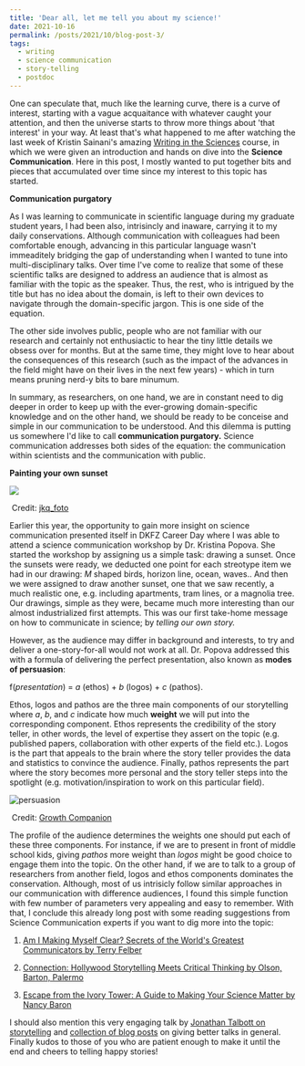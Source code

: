 ```yaml
---
title: 'Dear all, let me tell you about my science!'
date: 2021-10-16
permalink: /posts/2021/10/blog-post-3/
tags:
  - writing
  - science communication
  - story-telling
  - postdoc
---
```


One can speculate that, much like the learning curve, there is a curve of interest, starting with a vague acquaitance with whatever caught your attention, and then the universe starts to throw more things about 'that interest' in your way. At least that's what happened to me after watching the last week of Kristin Sainani's amazing [Writing in the Sciences](https://www.coursera.org/learn/sciwrite)  course, in which we were given an introduction and hands on dive into the **Science Communication**. Here in this post, I mostly wanted to put together bits and pieces that accumulated over time since my interest to this topic has started. 

**Communication purgatory**

As I was learning to communicate in scientific language during my graduate student years, I had been also, intrisincly and inaware, carrying it to my daily conservations. Although communication with colleagues had been comfortable enough, advancing in this particular language wasn't immeaditely bridging the gap of understanding when I wanted to tune into multi-disciplinary talks. Over time I've come to realize that some of these scientific talks are designed to address an audience that is almost as familiar with the topic as the speaker.  Thus, the rest, who is intrigued by the title but has no idea about the domain, is left to their own devices to navigate through the domain-specific jargon. This is one side of the equation. 

The other side involves public, people who are not familiar with our research and certainly not enthusiactic to hear the tiny little details we obsess over for months.  But at the same time, they might love to hear about the consequences of this research (such as the impact of the advances in the field might have on their lives in the next few years) - which in turn means pruning nerd-y bits to bare minumum. 

In summary,  as researchers, on one hand, we are in constant need to dig deeper in order to keep up with the ever-growing domain-specific knowledge and on the other hand, we should be ready to be conceise and simple in our communication to be understood. And this dilemma is putting us somewhere I'd like to call **communication purgatory.**  Science communication addresses both sides of the equation: the communication within scientists and the communication with public. 

**Painting your own sunset**

![](/Users/hakimeozturk/Documents/PostDoc/website/hkmztrk.github.io/images/kyoto.jpg)

​																				Credit: [jkq_foto](https://pixers.hk/wall-murals/beautiful-sunset-in-kyoto-japan-27515335) 

Earlier this year, the opportunity to gain more insight on science communication presented itself in DKFZ Career Day where I was able to attend a science communication workshop by Dr. Kristina Popova. She started the workshop by assigning us a simple task: drawing a sunset. Once the sunsets were ready, we deducted one point for each streotype item we had in our drawing: *M* shaped birds, horizon line, ocean, waves.. And then we were assigned to draw another sunset, one that we saw recently, a much realistic one, e.g. including apartments, tram lines, or a magnolia tree.  Our drawings, simple as they were, became much more interesting than our almost industrialized first attempts. This was our first take-home message on how to communicate in science; by *telling our own story.* 

However, as the audience may differ in background and interests, to try and deliver a one-story-for-all would not work at all. Dr. Popova addressed this with a formula of delivering the perfect presentation, also known as **modes of persuasion**:

 f(*presentation*) = *a* (ethos) + *b* (logos) + *c* (pathos). 

Ethos,  logos and pathos are the three main components of our storytelling where  *a*, *b*, and *c* indicate how much **weight** we will put into the corresponding component. Ethos represents the credibility of the story teller, in other words, the level of expertise they assert on the topic (e.g. published papers, collaboration with other experts of the field etc.). Logos is the part that appeals to the brain where the story teller provides the data and statistics to convince the audience. Finally, pathos represents the part where the story becomes more personal and the story teller steps into the spotlight (e.g.  motivation/inspiration to work on this particular field). 



![persuasion](/Users/hakimeozturk/Documents/PostDoc/website/hkmztrk.github.io/images/persuasion.png)

​																	Credit:  [Growth Companion](https://growthcompanion.medium.com/ethos-pathos-logos-of-public-speaking-d15e3f6641cc) 

The profile of the audience determines the weights one should put each of these three components. For instance, if we are to present in front of middle school kids, giving *pathos* more weight than *logos* might be good choice to engage them into the topic. On the other hand, if we are to talk to a group of researchers from another field,  logos and ethos components dominates the conservation. Although, most of us intrisicly follow similar approaches in our communication with difference audiences, I found this simple function with few number of parameters very appealing and easy to remember. With that, I conclude this already long post with some reading suggestions from Science Communication experts if you want to dig more into the topic:

1. [Am I Making Myself Clear? Secrets of the World's Greatest Communicators  by Terry Felber](https://www.amazon.de/dp/B003MW0B34/ref=cm_sw_r_tw_dp_3ESSH5047AXQFZMEN4DA)

2. [Connection: Hollywood Storytelling Meets Critical Thinking by Olson, Barton, Palermo](https://www.amazon.de/dp/B00FASMHP8/ref=cm_sw_r_tw_dp_VDKFSV0PK3X8N4MQRAGA)

3.  [Escape from the Ivory Tower: A Guide to Making Your Science Matter by Nancy Baron](https://www.amazon.de/dp/B003MW0B34/ref=cm_sw_r_tw_dp_MDZCR7ZGHFGEPXBRX451)

I should also mention this very engaging talk by [Jonathan Talbott on storytelling](https://www.youtube.com/watch?v=XW4jklJw07A&t=4s )  and [collection of blog posts](https://www.flamesamilehigh.com/blog/) on giving better talks in general. Finally kudos to those of you who are patient enough to make it until the end and cheers to telling happy stories!



